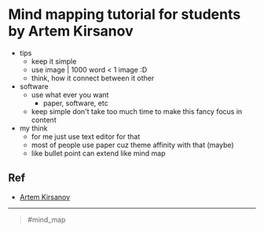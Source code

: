 # Mind mapping tutorial for students by Artem Kirsanov

- tips
  - keep it simple
  - use image | 1000 word < 1 image :D
  - think, how it connect between it other
- software
  - use what ever you want
    - paper, software, etc
  - keep simple don't take too much time to make this fancy focus in content
- my think
  - for me just use text editor for that
  - most of people use paper cuz theme affinity with that (maybe)
  - like bullet point can extend like mind map

## Ref

- [Artem Kirsanov](20210925230704.md)

---

> #mind_map
